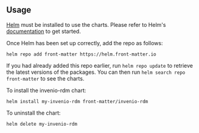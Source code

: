 ## Usage

[Helm](https://helm.sh) must be installed to use the charts.  Please refer to
Helm's [documentation](https://helm.sh/docs) to get started.

Once Helm has been set up correctly, add the repo as follows:

    helm repo add front-matter https://helm.front-matter.io

If you had already added this repo earlier, run `helm repo update` to retrieve
the latest versions of the packages.  You can then run `helm search repo
front-matter` to see the charts.

To install the invenio-rdm chart:

    helm install my-invenio-rdm front-matter/invenio-rdm

To uninstall the chart:

    helm delete my-invenio-rdm
